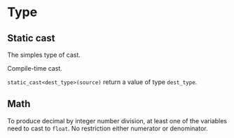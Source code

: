 # Type

## Static cast

The simples type of cast.

Compile-time cast.

`static_cast<dest_type>(source)` return a value of type `dest_type`.

## Math

To produce decimal by integer number division, at least one of the variables need to cast to `float`. No restriction either numerator or denominator.
